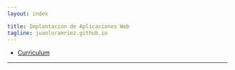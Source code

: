 ```yaml
---
layout: index

title: Implantacion de Aplicaciones Web 
tagline: juanluramriez.github.io
---
```

   
   * [Curriculum](/index2.html)
   <hr/>
